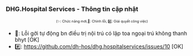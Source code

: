 ﻿### DHG.Hospital Services - Thông tin cập nhật

<div align="center" style="font-size:xx-small">(✨: Chức năng mới,🐛: Chỉnh lỗi, #️⃣: Giải quyết công việc) </div>

-  🐛: Lỗi gởi tự động bn điều trị nội trú có lập toa ngoại trú không thanh bhyt [OK]
-  #️⃣: https://github.com/dh-hos/dhg.hospitalservices/issues/10 [OK]

